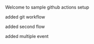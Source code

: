 Welcome to sample github actions setup

added git workflow

added second flow

added multiple event 